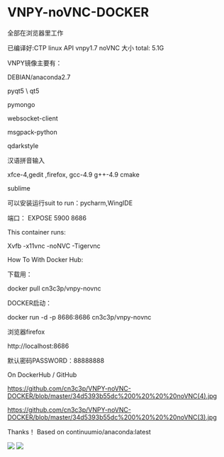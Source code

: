 # VNPY-noVNC-DOCKER

全部在浏览器里工作

已编译好:CTP linux API vnpy1.7 noVNC 大小 total: 5.1G

VNPY镜像主要有：

DEBIAN/anaconda2.7

pyqt5 \ qt5

pymongo

websocket-client

msgpack-python

qdarkstyle

汉语拼音输入

xfce-4,gedit ,firefox, gcc-4.9 g++-4.9 cmake

sublime

可以安装运行suit to run：pycharm,WingIDE

端口： EXPOSE 5900 8686

This container runs:

Xvfb -x11vnc -noNVC -Tigervnc

How To With Docker Hub:

下载用：

docker pull cn3c3p/vnpy-novnc

DOCKER启动：

docker run -d -p 8686:8686 cn3c3p/vnpy-novnc

浏览器firefox

http://localhost:8686

默认密码PASSWORD：88888888

On DockerHub / GitHub

https://github.com/cn3c3p/VNPY-noVNC-DOCKER/blob/master/34d5393b55dc%200%20%20%20noVNC(4).jpg

https://github.com/cn3c3p/VNPY-noVNC-DOCKER/blob/master/34d5393b55dc%200%20%20%20noVNC(3).jpg

Thanks！ Based on continuumio/anaconda:latest

<img src="https://github.com/cn3c3p/VNPY-noVNC-DOCKER/blob/master/34d5393b55dc%200%20%20%20noVNC(4).jpg">

<img src="https://github.com/cn3c3p/VNPY-noVNC-DOCKER/blob/master/34d5393b55dc%200%20%20%20noVNC(3).jpg">
